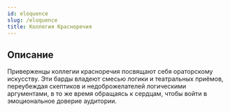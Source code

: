 ```yaml
---
id: eloquence
slug: /eloquence
title: Коллегия Красноречия
---
```

## Описание
Приверженцы коллегии красноречия посвящают себя ораторскому искусству. Эти барды владеют смесью логики и театральных приёмов, переубеждая скептиков и недоброжелателей логическими аргументами, в то же время обращаясь к сердцам, чтобы войти в эмоциональное доверие аудитории.